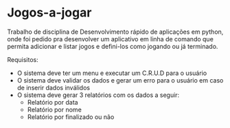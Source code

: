 # Jogos-a-jogar
Trabalho de disciplina de Desenvolvimento rápido de aplicações em python, onde foi pedido pra desenvolver um aplicativo em linha de comando que permita adicionar e listar jogos e defini-los como jogando ou já terminado.

Requisitos:
<ul>
  <li>O sistema deve ter um menu e executar um C.R.U.D para o usuário</li>
  <li>O sistema deve validar os dados e gerar um erro para o usuário em caso de inserir dados inválidos</li>
  <li>O sistema deve gerar 3 relatórios com os dados a seguir:
    <ul>
      <li>Relatório por data</li>
      <li>Relatório por nome</li>
      <li>Relatório por finalizado ou não</li>
    </ul>
  </li>
</ul>
